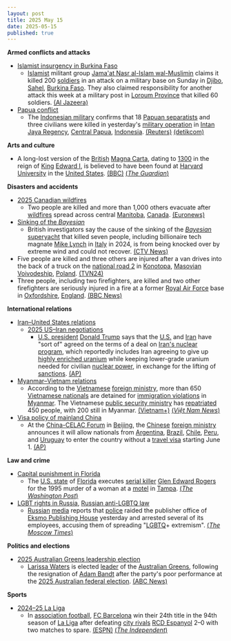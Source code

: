 ```yaml
---
layout: post
title: 2025 May 15
date: 2025-05-15
published: true
---
```



**Armed conflicts and attacks**

* [Islamist insurgency in Burkina Faso](https://en.wikipedia.org/wiki/Islamist_insurgency_in_Burkina_Faso "Islamist insurgency in Burkina Faso")
  + [Islamist](https://en.wikipedia.org/wiki/Islamism "Islamism") militant group [Jama'at Nasr al-Islam wal-Muslimin](https://en.wikipedia.org/wiki/Jama%27at_Nasr_al-Islam_wal-Muslimin "Jama'at Nasr al-Islam wal-Muslimin") claims it killed 200 [soldiers](https://en.wikipedia.org/wiki/Burkina_Faso_Armed_Forces "Burkina Faso Armed Forces") in an attack on a military base on Sunday in [Djibo](https://en.wikipedia.org/wiki/Djibo "Djibo"), [Sahel](https://en.wikipedia.org/wiki/Sahel "Sahel"), [Burkina Faso](https://en.wikipedia.org/wiki/Burkina_Faso "Burkina Faso"). They also claimed responsibility for another attack this week at a military post in [Loroum Province](https://en.wikipedia.org/wiki/Loroum_Province "Loroum Province") that killed 60 soldiers. [(Al Jazeera)](https://www.aljazeera.com/news/2025/5/15/al-qaeda-affiliate-claims-200-soldiers-killed-in-attack-in-burkina-faso)
* [Papua conflict](https://en.wikipedia.org/wiki/Papua_conflict "Papua conflict")
  + The [Indonesian military](https://en.wikipedia.org/wiki/Indonesian_military "Indonesian military") confirms that 18 [Papuan separatists](https://en.wikipedia.org/wiki/Free_Papuan_Movement "Free Papuan Movement") and three civilians were killed in yesterday's [military operation](https://en.wikipedia.org/wiki/Military_operation "Military operation") in [Intan Jaya Regency](https://en.wikipedia.org/wiki/Intan_Jaya_Regency "Intan Jaya Regency"), [Central Papua](https://en.wikipedia.org/wiki/Central_Papua "Central Papua"), [Indonesia](https://en.wikipedia.org/wiki/Indonesia "Indonesia"). [(Reuters)](https://www.reuters.com/world/asia-pacific/indonesia-military-says-18-separatists-killed-operation-papua-region-2025-05-15/) [(detikcom)](https://news.detik.com/berita/d-7915110/tni-tembak-mati-18-anggota-opm-di-intan-jaya-papua-tengah/)

**Arts and culture**

* A long-lost version of the [British](https://en.wikipedia.org/wiki/United_Kingdom "United Kingdom") [Magna Carta](https://en.wikipedia.org/wiki/Magna_Carta "Magna Carta"), dating to [1300](https://en.wikipedia.org/wiki/1300 "1300") in the reign of [King](https://en.wikipedia.org/wiki/King_of_England "King of England") [Edward I](https://en.wikipedia.org/wiki/Edward_I_of_England "Edward I of England"), is believed to have been found at [Harvard University](https://en.wikipedia.org/wiki/Harvard_University "Harvard University") in the [United States](https://en.wikipedia.org/wiki/United_States "United States"). [(BBC)](https://www.bbc.com/news/articles/cm23zjknre7o) [(*The Guardian*)](https://www.theguardian.com/uk-news/2025/may/15/harvards-unofficial-copy-of-magna-carta-is-actually-an-original-experts-say)

**Disasters and accidents**

* [2025 Canadian wildfires](https://en.wikipedia.org/wiki/2025_Canadian_wildfires "2025 Canadian wildfires")
  + Two people are killed and more than 1,000 others evacuate after [wildfires](https://en.wikipedia.org/wiki/Wildfire "Wildfire") spread across central [Manitoba](https://en.wikipedia.org/wiki/Manitoba "Manitoba"), [Canada](https://en.wikipedia.org/wiki/Canada "Canada"). [(Euronews)](https://www.euronews.com/2025/05/16/police-say-two-people-were-killed-in-massive-wildfire-in-central-canadian-province-of-mani)
* [Sinking of the *Bayesian*](https://en.wikipedia.org/wiki/Bayesian_%28yacht%29#Sinking "Bayesian (yacht)")
  + British investigators say the cause of the sinking of the [*Bayesian*](https://en.wikipedia.org/wiki/Bayesian_%28yacht%29 "Bayesian (yacht)") [superyacht](https://en.wikipedia.org/wiki/Superyacht "Superyacht") that killed seven people, including billionaire tech magnate [Mike Lynch](https://en.wikipedia.org/wiki/Mike_Lynch_%28businessman%29 "Mike Lynch (businessman)") in [Italy](https://en.wikipedia.org/wiki/Italy "Italy") in 2024, is from being knocked over by extreme wind and could not recover. [(CTV News)](https://www.ctvnews.ca/world/article/extreme-wind-blamed-for-sinking-of-superyacht-off-sicily-last-year-british-probe-says/)
* Five people are killed and three others are injured after a van drives into the back of a truck on the [national road 2](https://en.wikipedia.org/wiki/National_road_2_%28Poland%29 "National road 2 (Poland)") in [Konotopa](https://en.wikipedia.org/wiki/Konotopa%2C_Warsaw_West_County "Konotopa, Warsaw West County"), [Masovian Voivodeship](https://en.wikipedia.org/wiki/Masovian_Voivodeship "Masovian Voivodeship"), [Poland](https://en.wikipedia.org/wiki/Poland "Poland"). [(TVN24)](https://tvn24.pl/polska/wypadek-na-s2-pod-warszawa-miejscowosc-konotopa-nie-zyje-piec-osob-trzy-ranne-st8461084)
* Three people, including two firefighters, are killed and two other firefighters are seriously injured in a fire at a former [Royal Air Force](https://en.wikipedia.org/wiki/Royal_Air_Force "Royal Air Force") base in [Oxfordshire](https://en.wikipedia.org/wiki/Oxfordshire "Oxfordshire"), [England](https://en.wikipedia.org/wiki/England "England"). [(BBC News)](https://www.bbc.com/news/live/cx2r5mrv2n0t)

**International relations**

* [Iran–United States relations](https://en.wikipedia.org/wiki/Iran%E2%80%93United_States_relations "Iran–United States relations")
  + [2025 US–Iran negotiations](https://en.wikipedia.org/wiki/2025_US%E2%80%93Iran_negotiations "2025 US–Iran negotiations")
    - [U.S. president](https://en.wikipedia.org/wiki/U.S._president "U.S. president") [Donald Trump](https://en.wikipedia.org/wiki/Donald_Trump "Donald Trump") says that the [U.S.](https://en.wikipedia.org/wiki/United_States "United States") and [Iran](https://en.wikipedia.org/wiki/Iran "Iran") have "sort of" agreed on the terms of a deal on [Iran's nuclear program](https://en.wikipedia.org/wiki/Nuclear_program_of_Iran "Nuclear program of Iran"), which reportedly includes Iran agreeing to give up [highly enriched uranium](https://en.wikipedia.org/wiki/Highly_enriched_uranium "Highly enriched uranium") while keeping lower-grade uranium needed for civilian [nuclear power](https://en.wikipedia.org/wiki/Nuclear_power "Nuclear power"), in exchange for the lifting of [sanctions](https://en.wikipedia.org/wiki/International_sanctions_against_Iran "International sanctions against Iran"). [(AP)](https://apnews.com/article/trump-qatar-syria-aludeid-air-base-9c868799582685b3a115c6f0c243d606)
* [Myanmar–Vietnam relations](https://en.wikipedia.org/wiki/Myanmar%E2%80%93Vietnam_relations "Myanmar–Vietnam relations")
  + According to the [Vietnamese](https://en.wikipedia.org/wiki/Vietnam "Vietnam") [foreign ministry](https://en.wikipedia.org/wiki/Ministry_of_Foreign_Affairs_%28Vietnam%29 "Ministry of Foreign Affairs (Vietnam)"), more than 650 [Vietnamese nationals](https://en.wikipedia.org/wiki/Vietnamese_people "Vietnamese people") are detained for [immigration violations](https://en.wikipedia.org/wiki/Illegal_immigration "Illegal immigration") in [Myanmar](https://en.wikipedia.org/wiki/Myanmar "Myanmar"). The Vietnamese [public security ministry](https://en.wikipedia.org/wiki/Ministry_of_Public_Security_%28Vietnam%29 "Ministry of Public Security (Vietnam)") has [repatriated](https://en.wikipedia.org/wiki/Repatriate "Repatriate") 450 people, with 200 still in Myanmar. [(Vietnam+)](https://en.vietnamplus.vn/over-450-vietnamese-citizens-repatriated-from-myanmar-foreign-ministry-post319315.vnp) [(*Việt Nam News*)](https://vietnamnews.vn/politics-laws/1717736/400-vietnamese-nationals-detained-in-myanmar-over-immigration-regulations.html)
* [Visa policy of mainland China](https://en.wikipedia.org/wiki/Visa_policy_of_mainland_China "Visa policy of mainland China")
  + At the [China-CELAC Forum](https://en.wikipedia.org/wiki/China-CELAC_Forum "China-CELAC Forum") in [Beijing](https://en.wikipedia.org/wiki/Beijing "Beijing"), the [Chinese](https://en.wikipedia.org/wiki/China "China") [foreign ministry](https://en.wikipedia.org/wiki/Ministry_of_Foreign_Affairs_%28China%29 "Ministry of Foreign Affairs (China)") announces it will allow nationals from [Argentina](https://en.wikipedia.org/wiki/Argentina "Argentina"), [Brazil](https://en.wikipedia.org/wiki/Brazil "Brazil"), [Chile](https://en.wikipedia.org/wiki/Chile "Chile"), [Peru](https://en.wikipedia.org/wiki/Peru "Peru"), and [Uruguay](https://en.wikipedia.org/wiki/Uruguay "Uruguay") to enter the country without a [travel visa](https://en.wikipedia.org/wiki/Travel_visa "Travel visa") starting June 1. [(AP)](https://apnews.com/article/china-latin-america-visa-free-travel-1b3baa45cbe2b866b8d42900d29949b7)

**Law and crime**

* [Capital punishment in Florida](https://en.wikipedia.org/wiki/Capital_punishment_in_Florida "Capital punishment in Florida")
  + The [U.S. state](https://en.wikipedia.org/wiki/U.S._state "U.S. state") of [Florida](https://en.wikipedia.org/wiki/Florida "Florida") executes [serial killer](https://en.wikipedia.org/wiki/Serial_killer "Serial killer") [Glen Edward Rogers](https://en.wikipedia.org/wiki/Glen_Edward_Rogers "Glen Edward Rogers") for the 1995 murder of a woman at a [motel](https://en.wikipedia.org/wiki/Motel "Motel") in [Tampa](https://en.wikipedia.org/wiki/Tampa%2C_Florida "Tampa, Florida"). [(*The Washington Post*)](https://www.washingtonpost.com/national/2025/05/15/florida-execution-glen-rogers-oj-simpson-case/2aeeda2c-317b-11f0-8498-1f8214bba2d2_story.html)
* [LGBT rights in Russia](https://en.wikipedia.org/wiki/LGBT_rights_in_Russia "LGBT rights in Russia"), [Russian anti-LGBTQ law](https://en.wikipedia.org/wiki/Russian_anti-LGBTQ_law "Russian anti-LGBTQ law")
  + [Russian](https://en.wikipedia.org/wiki/Russia "Russia") [media](https://en.wikipedia.org/wiki/Mass_media_in_Russia "Mass media in Russia") reports that [police](https://en.wikipedia.org/wiki/Police_of_Russia "Police of Russia") raided the publisher office of [Eksmo Publishing House](https://en.wikipedia.org/wiki/Eksmo "Eksmo") yesterday and arrested several of its employees, accusing them of spreading "[LGBTQ](https://en.wikipedia.org/wiki/LGBTQ "LGBTQ")+ extremism". [(*The Moscow Times*)](https://www.themoscowtimes.com/2025/05/15/police-arrest-publishing-house-staff-over-alleged-lgbtq-books-a89090)

**Politics and elections**

* [2025 Australian Greens leadership election](https://en.wikipedia.org/wiki/2025_Australian_Greens_leadership_election "2025 Australian Greens leadership election")
  + [Larissa Waters](https://en.wikipedia.org/wiki/Larissa_Waters "Larissa Waters") is elected [leader](https://en.wikipedia.org/wiki/Leaders_of_the_Australian_Greens "Leaders of the Australian Greens") of the [Australian Greens](https://en.wikipedia.org/wiki/Australian_Greens "Australian Greens"), following the resignation of [Adam Bandt](https://en.wikipedia.org/wiki/Adam_Bandt "Adam Bandt") after the party's poor performance at the [2025 Australian federal election](https://en.wikipedia.org/wiki/2025_Australian_federal_election "2025 Australian federal election"). [(ABC News)](https://www.abc.net.au/news/2025-05-15/larissa-waters-greens-leader/105296840)

**Sports**

* [2024–25 La Liga](https://en.wikipedia.org/wiki/2024%E2%80%9325_La_Liga "2024–25 La Liga")
  + In [association football](https://en.wikipedia.org/wiki/Association_football "Association football"), [FC Barcelona](https://en.wikipedia.org/wiki/FC_Barcelona "FC Barcelona") win their 24th title in the 94th season of [La Liga](https://en.wikipedia.org/wiki/La_Liga "La Liga") after defeating [city rivals](https://en.wikipedia.org/wiki/Derbi_Barcelon%C3%AD "Derbi Barceloní") [RCD Espanyol](https://en.wikipedia.org/wiki/RCD_Espanyol "RCD Espanyol") 2–0 with two matches to spare. [(ESPN)](https://www.espn.com/soccer/story/_/id/45140086/barcelona-win-laliga-domestic-treble-madrid-draw) [(*The Independent*)](https://www.independent.co.uk/sport/football/lamine-yamal-barcelona-la-liga-title-b2752051.html)
